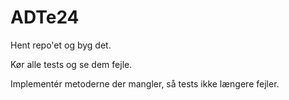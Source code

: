 # ADTe24

Hent repo'et og byg det. 

Kør alle tests og se dem fejle. 

Implementér metoderne der mangler, så tests ikke længere fejler. 
